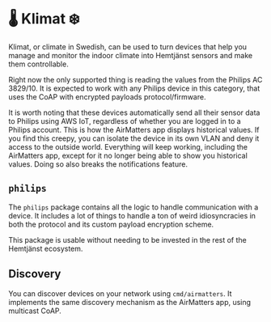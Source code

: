 # 🌡️ Klimat ❄️

Klimat, or climate in Swedish, can be used to turn devices that help you
manage and monitor the indoor climate into Hemtjänst sensors and make them
controllable.

Right now the only supported thing is reading the values from the Philips
AC 3829/10. It is expected to work with any Philips device in this
category, that uses the CoAP with encrypted payloads protocol/firmware.

It is worth noting that these devices automatically send all their sensor
data to Philips using AWS IoT, regardless of whether you are logged in to
a Philips account. This is how the AirMatters app displays historical values.
If you find this creepy, you can isolate the device in its own VLAN and deny
it access to the outside world. Everything will keep working, including the
AirMatters app, except for it no longer being able to show you historical
values. Doing so also breaks the notifications feature.

## `philips`

The `philips` package contains all the logic to handle communication with
a device. It includes a lot of things to handle a ton of weird idiosyncracies
in both the protocol and its custom payload encryption scheme.

This package is usable without needing to be invested in the rest of the
Hemtjänst ecosystem.

## Discovery

You can discover devices on your network using `cmd/airmatters`. It implements
the same discovery mechanism as the AirMatters app, using multicast CoAP.

